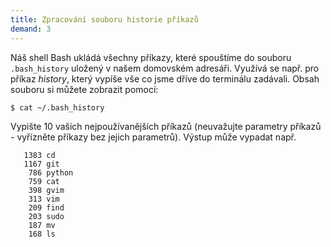 ```yaml
---
title: Zpracování souboru historie příkazů
demand: 3
---
```


Náš shell Bash ukládá všechny příkazy, které spouštíme do souboru `.bash_history` uložený v našem domovském adresáři. Využívá se např. pro příkaz _history_, který vypíše vše co jsme dříve do terminálu zadávali. Obsah souboru si můžete zobrazit pomocí:

```shell
$ cat ~/.bash_history
```

Vypište 10 vašich nejpoužívanějších příkazů (neuvažujte parametry příkazů - vyřízněte příkazy bez jejich parametrů). Výstup může vypadat např.

```shell
   1383 cd
   1167 git
    786 python
    759 cat
    398 gvim
    313 vim
    209 find
    203 sudo
    187 mv
    168 ls
```
